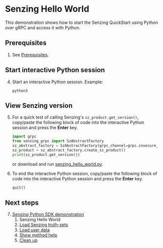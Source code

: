 # Senzing Hello World

This demonstration shows how to start
the Senzing QuickStart using Python over gRPC
and access it with Python.

## Prerequisites

1. See [Prerequisites].

## Start interactive Python session

4. Start an interactive Python session.
   Example:

    ```console
    python3

    ```

## View Senzing version

5. For a quick test of calling Senzing's `sz_product.get_version()`,
   copy/paste the following block of code into the interactive Python session
   and press the **Enter** key.

    ```python
    import grpc
    from senzing_grpc import SzAbstractFactory
    sz_abstract_factory = SzAbstractFactory(grpc_channel=grpc.insecure_channel("localhost:8261"))
    sz_product = sz_abstract_factory.create_sz_product()
    print(sz_product.get_version())

    ```

    or download and run [senzing_hello_world.py].

1. To end the interactive Python session,
   copy/paste the following block of code into the interactive Python session
   and press the **Enter** key.

    ```python
    quit()

    ```

## Next steps

7. [Senzing Python SDK demonstration]
    1. Senzing Hello World
    1. [Load Senzing truth-sets]
    1. [Load user data]
    1. [Show method help]
    1. [Clean up]

[Clean up]: cleanup.md
[Load Senzing truth-sets]: load-senzing-truthsets.md
[Load user data]: load-user-data.md
[Prerequisites]: development-with-senzing-python-sdk.md#prerequisites
[Senzing Python SDK demonstration]: senzing-python-sdk-demonstration.md
[senzing_hello_world.py]: https://raw.githubusercontent.com/senzing-garage/knowledge-base/main/proposals/quickstart-grpc/senzing_hello_world.py
[Show method help]: show-method-help.md

